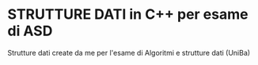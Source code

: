 # STRUTTURE DATI in C++ per esame di ASD
Strutture dati create da me per l'esame di Algoritmi e strutture dati (UniBa)
